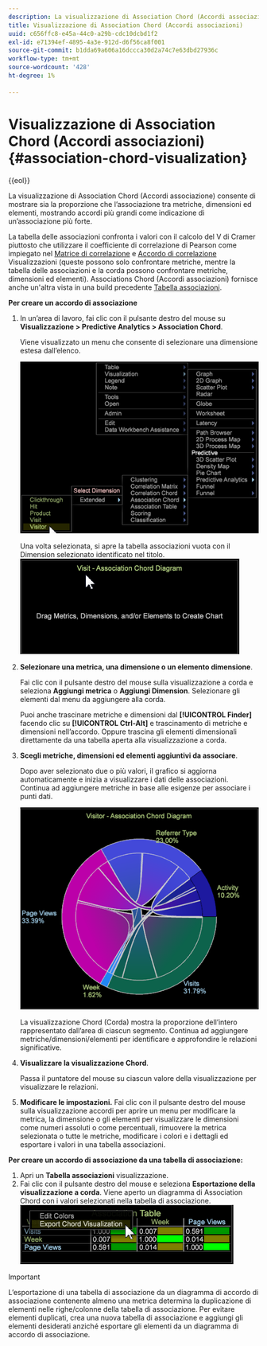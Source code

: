 ```yaml
---
description: La visualizzazione di Association Chord (Accordi associazione) consente di mostrare sia la proporzione che l’associazione tra metriche, dimensioni ed elementi, mostrando accordi più grandi come indicazione di un’associazione più forte.
title: Visualizzazione di Association Chord (Accordi associazioni)
uuid: c656ffc8-e45a-44c0-a29b-cdc10dcbd1f2
exl-id: e71394ef-4895-4a3e-912d-d6f56ca8f001
source-git-commit: b1dda69a606a16dccca30d2a74c7e63dbd27936c
workflow-type: tm+mt
source-wordcount: '428'
ht-degree: 1%

---
```


# Visualizzazione di Association Chord (Accordi associazioni){#association-chord-visualization}

{{eol}}

La visualizzazione di Association Chord (Accordi associazione) consente di mostrare sia la proporzione che l’associazione tra metriche, dimensioni ed elementi, mostrando accordi più grandi come indicazione di un’associazione più forte.

La tabella delle associazioni confronta i valori con il calcolo del V di Cramer piuttosto che utilizzare il coefficiente di correlazione di Pearson come impiegato nel [Matrice di correlazione](/help/home/c-get-started/c-analysis-vis/c-correlation-analysis/c-correlation-analysis.md) e [Accordo di correlazione](/help/home/c-get-started/c-analysis-vis/associations-visualization.md) Visualizzazioni (queste possono solo confrontare metriche, mentre la tabella delle associazioni e la corda possono confrontare metriche, dimensioni ed elementi). Associations Chord (Accordi associazioni) fornisce anche un&#39;altra vista in una build precedente [Tabella associazioni](../../../home/c-get-started/c-analysis-vis/associations-visualization.md#concept-9d937dda38174875b32095c6eaf22f2f).

**Per creare un accordo di associazione**

1. In un’area di lavoro, fai clic con il pulsante destro del mouse su **Visualizzazione > Predictive Analytics > Association Chord**.

   Viene visualizzato un menu che consente di selezionare una dimensione estesa dall’elenco.

   ![](assets/association_chord1.png)

   Una volta selezionata, si apre la tabella associazioni vuota con il Dimension selezionato identificato nel titolo. ![](assets/association_chord2.png)

1. **Selezionare una metrica, una dimensione o un elemento dimensione**.

   Fai clic con il pulsante destro del mouse sulla visualizzazione a corda e seleziona **Aggiungi metrica** o **Aggiungi Dimension**. Selezionare gli elementi dal menu da aggiungere alla corda.

   Puoi anche trascinare metriche e dimensioni dal **[!UICONTROL Finder]** facendo clic su **[!UICONTROL Ctrl-Alt]** e trascinamento di metriche e dimensioni nell’accordo. Oppure trascina gli elementi dimensionali direttamente da una tabella aperta alla visualizzazione a corda.

1. **Scegli metriche, dimensioni ed elementi aggiuntivi da associare**.

   Dopo aver selezionato due o più valori, il grafico si aggiorna automaticamente e inizia a visualizzare i dati delle associazioni. Continua ad aggiungere metriche in base alle esigenze per associare i punti dati.

   ![](assets/association_chord.png)

   La visualizzazione Chord (Corda) mostra la proporzione dell’intero rappresentato dall’area di ciascun segmento. Continua ad aggiungere metriche/dimensioni/elementi per identificare e approfondire le relazioni significative.

1. **Visualizzare la visualizzazione Chord**.

   Passa il puntatore del mouse su ciascun valore della visualizzazione per visualizzare le relazioni.

1. **Modificare le impostazioni.** Fai clic con il pulsante destro del mouse sulla visualizzazione accordi per aprire un menu per modificare la metrica, la dimensione o gli elementi per visualizzare le dimensioni come numeri assoluti o come percentuali, rimuovere la metrica selezionata o tutte le metriche, modificare i colori e i dettagli ed esportare i valori in una tabella associazioni.

**Per creare un accordo di associazione da una tabella di associazione:**

1. Apri un **Tabella associazioni** visualizzazione.
1. Fai clic con il pulsante destro del mouse e seleziona **Esportazione della visualizzazione a corda**. Viene aperto un diagramma di Association Chord con i valori selezionati nella tabella di associazione. ![](assets/association_table_to_chord.png)

>[!IMPORTANT]
>
>L’esportazione di una tabella di associazione da un diagramma di accordo di associazione contenente almeno una metrica determina la duplicazione di elementi nelle righe/colonne della tabella di associazione. Per evitare elementi duplicati, crea una nuova tabella di associazione e aggiungi gli elementi desiderati anziché esportare gli elementi da un diagramma di accordo di associazione.
